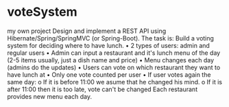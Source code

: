 # voteSystem
my own project
Design and implement a REST API using Hibernate/Spring/SpringMVC (or Spring-Boot).
The task is:
Build a voting system for deciding where to have lunch.
•	2 types of users: admin and regular users
•	Admin can input a restaurant and it's lunch menu of the day (2-5 items usually, just a dish name and price)
•	Menu changes each day (admins do the updates)
•	Users can vote on which restaurant they want to have lunch at
•	Only one vote counted per user
•	If user votes again the same day:
o	If it is before 11:00 we asume that he changed his mind.
o	If it is after 11:00 then it is too late, vote can't be changed
Each restaurant provides new menu each day.

